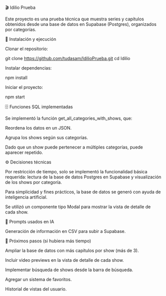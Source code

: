 🎬 Idilio Prueba

Este proyecto es una prueba técnica que muestra series y capítulos obtenidos desde una base de datos en Supabase (Postgres), organizados por categorías.

🚀 Instalación y ejecución

Clonar el repositorio:

git clone https://github.com/tudasam/IdilioPrueba.git
cd Idilio

Instalar dependencias:

npm install

Iniciar el proyecto:

npm start

🗄️ Funciones SQL implementadas

Se implementó la función get_all_categories_with_shows, que:

Reordena los datos en un JSON.

Agrupa los shows según sus categorías.

Dado que un show puede pertenecer a múltiples categorías, puede aparecer repetido.

⚙️ Decisiones técnicas

Por restricción de tiempo, solo se implementó la funcionalidad básica requerida: lectura de la base de datos Postgres en Supabase y visualización de los shows por categoría.

Para simplicidad y fines prácticos, la base de datos se generó con ayuda de inteligencia artificial.

Se utilizó un componente tipo Modal para mostrar la vista de detalle de cada show.

🤖 Prompts usados en IA

Generación de información en CSV para subir a Supabase.

🔮 Próximos pasos (si hubiera más tiempo)

Ampliar la base de datos con más capítulos por show (más de 3).

Incluir video previews en la vista de detalle de cada show.

Implementar búsqueda de shows desde la barra de búsqueda.

Agregar un sistema de favoritos.

Historial de vistas del usuario.
